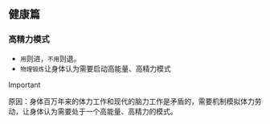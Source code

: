 ## 健康篇

### 高精力模式

- `用`则进，`不用`则退。
- `物理锻炼`让身体认为需要启动高能量、高精力模式

> [!IMPORTANT]
> 原因：身体百万年来的体力工作和现代的脑力工作是矛盾的，需要机制模拟体力劳动，让身体认为需要处于一个高能量、高精力的模式。
